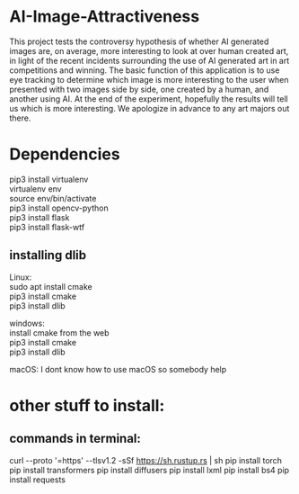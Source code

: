 # AI-Image-Attractiveness

This project tests the controversy hypothesis of whether AI generated images are, on average, more interesting to look at over human created art, in light of the recent incidents surrounding the use of AI generated art in art competitions and winning. The basic function of this application is to use eye tracking to determine which image is more interesting to the user when presented with two images side by side, one created by a human, and another using AI. At the end of the experiment, hopefully the results will tell us which is more interesting. We apologize in advance to any art majors out there.

# Dependencies
pip3 install virtualenv<br>
virtualenv env<br>
source env/bin/activate<br>
pip3 install opencv-python <br>
pip3 install flask<br>
pip3 install flask-wtf<br>

## installing dlib
Linux: <br>
sudo apt install cmake<br>
pip3 install cmake<br>
pip3 install dlib<br>

windows: <br>
install cmake from the web<br>
pip3 install cmake<br>
pip3 install dlib<br>

macOS:
I dont know how to use macOS so somebody help

# other stuff to install:

## commands in terminal:
curl --proto '=https' --tlsv1.2 -sSf https://sh.rustup.rs | sh
pip install torch
pip install transformers
pip install diffusers
pip install lxml
pip install bs4
pip install requests

